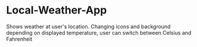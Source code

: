 # Local-Weather-App
Shows weather at user's location. Changing icons and background depending on displayed temperature, user can switch between Celsius and Fahrenheit 
